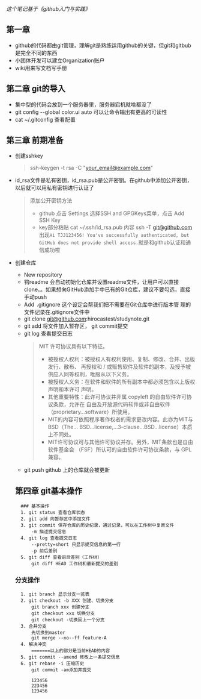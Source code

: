 *这个笔记基于《github入门与实践》*
## 第一章
- github的代码都由git管理，理解git是熟练运用github的关键，但git和gitbub是完全不同的东西
- 小团体开发可以建立Organization账户
- wiki用来写文档写手册

## 第二章 git的导入
- 集中型的代码会放到一个服务器里，服务器宕机就啥都没了
- git config --global color.ui auto 可以让命令输出有更高的可读性
- cat ~/.gitconfig 查看配置

## 第三章 前期准备
- 创建sshkey
    > ssh-keygen -t rsa -C "your_email@example.com"
- id_rsa文件是私有密钥，id_rsa.pub是公开密钥。在github中添加公开密钥，以后就可以用私有密钥进行认证了
    > 添加公开密钥方法 
    > - github 点击 Settings 选择SSH and GPGKeys菜单，点击 Add SSH Key
    > - key部分粘贴 cat ~/.ssh/id_rsa.pub 内容
    > ssh -T git@github.com 出现`Hi TJJ123456! You've successfully authenticated, but GitHub does not provide shell access.`就是和github认证和通信成功啦
- 创建仓库
    - New repository 
    - 钩readme 会自动初始化仓库并设置readme文件，让用户可以直接clone。。如果想向GitHub添加手中已有的Git仓库，建议不要勾选，直接手动push
    - Add .gitignore 这个设定会帮我们把不需要在Git仓库中进行版本管 理的文件记录在.gitignore文件中
    -  git clone git@github.com:hirocastest/studynote.git 
    - git add 将文件加入暂存区， git commit提交
    - git log 查看提交日志
        > MIT 许可协议具有以下特征。
        > - 被授权人权利：被授权人有权利使用、复制、修改、合并、出版发行、散布、 再授权和 / 或贩售软件及软件的副本，及授予被供应人同等权利，唯服从以下义务。 
        > - 被授权人义务：在软件和软件的所有副本中都必须包含以上版权声明和本许可 声明。 
        > - 其他重要特性：此许可协议并非属 copyleft 的自由软件许可协议条款，允许在 自由及开放源代码软件或非自由软件（proprietary…software）所使用。
        > - MIT的内容可依照程序著作权者的需求更改内容。此亦为MIT与BSD（The… BSD…license,…3-clause…BSD…license）本质上不同处。 
        > - MIT许可协议可与其他许可协议并存。另外，MIT条款也是自由软件基金会 （FSF）所认可的自由软件许可协议条款，与 GPL 兼容。 
    - git push github 上的仓库就会被更新

    ## 第四章 git基本操作
        ### 基本操作
        1. git status 查看仓库状态
        2. git add 向暂存区中添加文件
        3. git commit 保存仓库的历史纪录，通过记录，可以在工作树中复原文件
            -m 描述提交信息
        4. git log 查看提交日志
            --pretty=short 只显示提交信息的第一行 
            -p 前后差别
        5. git diff 查看前后差别（工作树）
            git diff HEAD 工作树和最新提交的差别

    ### 分支操作
        1. git branch 显示分支一览表
        2. git checkout -b XXX 创建、切换分支
            git branch xxx 创建分支
            git checkout xxx 切换分支
            git checkout -切换回上一个分支 
        3. 合并分支
            先切换到master
            git merge --no--ff feature-A
        4. 解决冲突
            =======以上的部分是当前HEAD的内容
        5. git commit --amend 修改上一条提交信息
        6. git rebase -i 压缩历史
            git commit -am添加并提交

            123456
            223456
            123456

